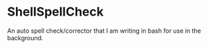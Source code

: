 # ShellSpellCheck
An auto spell check/corrector that I am writing in bash for use in the background. 
